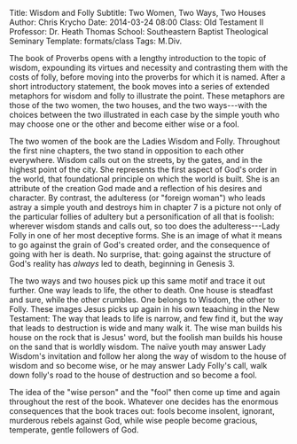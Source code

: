 Title: Wisdom and Folly
Subtitle: Two Women, Two Ways, Two Houses
Author: Chris Krycho
Date: 2014-03-24 08:00
Class: Old Testament II
Professor: Dr. Heath Thomas
School: Southeastern Baptist Theological Seminary
Template: formats/class
Tags: M.&hairsp;Div.

The book of Proverbs opens with a lengthy introduction to the topic of wisdom,
expounding its virtues and necessity and contrasting them with the costs of
folly, before moving into the proverbs for which it is named. After a short
introductory statement, the book moves into a series of extended metaphors for
wisdom and folly to illustrate the point. These metaphors are those of the two
women, the two houses, and the two ways---with the choices between the two
illustrated in each case by the simple youth who may choose one or the other and
become either wise or a fool.

The two women of the book are the Ladies Wisdom and Folly. Throughout the first
nine chapters, the two stand in opposition to each other everywhere. Wisdom
calls out on the streets, by the gates, and in the highest point of the city.
She represents the first aspect of God's order in the world, that foundational
principle on which the world is built. She is an attribute of the creation God
made and a reflection of his desires and character. By contrast, the adulteress
(or "foreign woman") who leads astray a simple youth and destroys him in chapter
7 is a picture not only of the particular follies of adultery but a
personification of all that is foolish: wherever wisdom stands and calls out, so
too does the adulteress---Lady Folly in one of her most deceptive forms. She is
an image of what it means to go against the grain of God's created order, and
the consequence of going with her is death. No surprise, that: going against the
structure of God's reality has *always* led to death, beginning in Genesis 3.

The two ways and two houses pick up this same motif and trace it out further.
One way leads to life, the other to death. One house is steadfast and sure,
while the other crumbles. One belongs to Wisdom, the other to Folly. These
images Jesus picks up again in his own teaaching in the New Testament: The way
that leads to life is narrow, and few find it, but the way that leads to
destruction is wide and many walk it. The wise man builds his house on the rock
that is Jesus' word, but the foolish man builds his house on the sand that is
worldly wisdom. The naïve youth may answer Lady Wisdom's invitation and follow
her along the way of wisdom to the house of wisdom and so become wise, or he may
answer Lady Folly's call, walk down folly's road to the house of destruction and
so become a fool.

The idea of the "wise person" and the "fool" then come up time and again
throughout the rest of the book. Whatever one decides has the enormous
consequences that the book traces out: fools become insolent, ignorant,
murderous rebels against God, while wise people become gracious, temperate,
gentle followers of God.